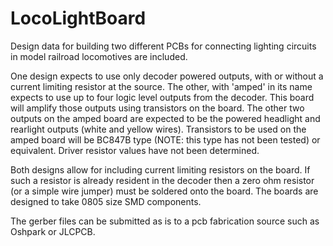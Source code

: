 # LocoLightBoard
Design data for building two different PCBs for connecting lighting circuits in model railroad locomotives are included.

One design expects to use only decoder powered outputs, with or without a current limiting resistor at the source. The other, with 'amped' in its name
 expects to use up to four logic level outputs from the decoder. This board will amplify those outputs using transistors on the board.
 The other two outputs on the amped board are expected to be the powered headlight and rearlight outputs (white and yellow wires). Transistors
 to be used on the amped board will be BC847B type (NOTE: this type has not been tested) or equivalent. Driver resistor values have not been determined.
 
 Both designs allow for including current limiting resistors on the board. If such a resistor is already resident in the decoder 
 then a zero ohm resistor (or a simple wire jumper) must be soldered onto the board. The boards are designed to take 0805 size SMD components.
 
 The gerber files can be submitted as is to a pcb fabrication source such as Oshpark or JLCPCB.
